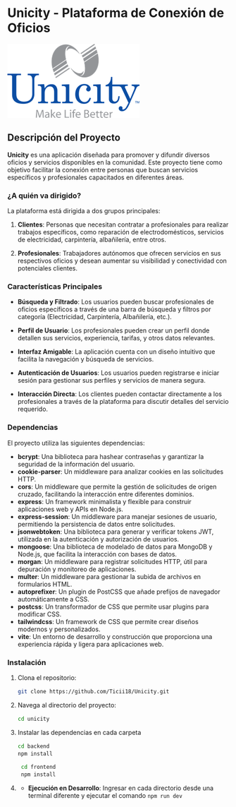 # Unicity - Plataforma de Conexión de Oficios

![Entidad-Relacion](/frontend/public/unicityLogo.png)

## Descripción del Proyecto

**Unicity** es una aplicación diseñada para promover y difundir diversos oficios y servicios disponibles en la comunidad. Este proyecto tiene como objetivo facilitar la conexión entre personas que buscan servicios específicos y profesionales capacitados en diferentes áreas.

### ¿A quién va dirigido?

La plataforma está dirigida a dos grupos principales:

1. **Clientes**: Personas que necesitan contratar a profesionales para realizar trabajos específicos, como reparación de electrodomésticos, servicios de electricidad, carpintería, albañilería, entre otros.

2. **Profesionales**: Trabajadores autónomos que ofrecen servicios en sus respectivos oficios y desean aumentar su visibilidad y conectividad con potenciales clientes.

### Características Principales

- **Búsqueda y Filtrado**: Los usuarios pueden buscar profesionales de oficios específicos a través de una barra de búsqueda y filtros por categoría (Electricidad, Carpintería, Albañilería, etc.).
- **Perfil de Usuario**: Los profesionales pueden crear un perfil donde detallen sus servicios, experiencia, tarifas, y otros datos relevantes.

- **Interfaz Amigable**: La aplicación cuenta con un diseño intuitivo que facilita la navegación y búsqueda de servicios.

- **Autenticación de Usuarios**: Los usuarios pueden registrarse e iniciar sesión para gestionar sus perfiles y servicios de manera segura.

- **Interacción Directa**: Los clientes pueden contactar directamente a los profesionales a través de la plataforma para discutir detalles del servicio requerido.

### Dependencias

El proyecto utiliza las siguientes dependencias:

- **bcrypt**: Una biblioteca para hashear contraseñas y garantizar la seguridad de la información del usuario.
- **cookie-parser**: Un middleware para analizar cookies en las solicitudes HTTP.
- **cors**: Un middleware que permite la gestión de solicitudes de origen cruzado, facilitando la interacción entre diferentes dominios.
- **express**: Un framework minimalista y flexible para construir aplicaciones web y APIs en Node.js.
- **express-session**: Un middleware para manejar sesiones de usuario, permitiendo la persistencia de datos entre solicitudes.
- **jsonwebtoken**: Una biblioteca para generar y verificar tokens JWT, utilizada en la autenticación y autorización de usuarios.
- **mongoose**: Una biblioteca de modelado de datos para MongoDB y Node.js, que facilita la interacción con bases de datos.
- **morgan**: Un middleware para registrar solicitudes HTTP, útil para depuración y monitoreo de aplicaciones.
- **multer**: Un middleware para gestionar la subida de archivos en formularios HTML.
- **autoprefixer**: Un plugin de PostCSS que añade prefijos de navegador automáticamente a CSS.
- **postcss**: Un transformador de CSS que permite usar plugins para modificar CSS.
- **tailwindcss**: Un framework de CSS que permite crear diseños modernos y personalizados.
- **vite**: Un entorno de desarrollo y construcción que proporciona una experiencia rápida y ligera para aplicaciones web.

### Instalación

1. Clona el repositorio:

   ```bash
   git clone https://github.com/Ticii18/Unicity.git
   ```

2. Navega al directorio del proyecto:

   ```bash
   cd unicity
   ```

3. Instalar las dependencias en cada carpeta
   ```bash
   cd backend
   npm install
   ```
   ```bash
    cd frontend
    npm install
   ```
4. - **Ejecución en Desarrollo**:
     Ingresar en cada directorio desde una terminal diferente y ejecutar el comando `npm run dev`
